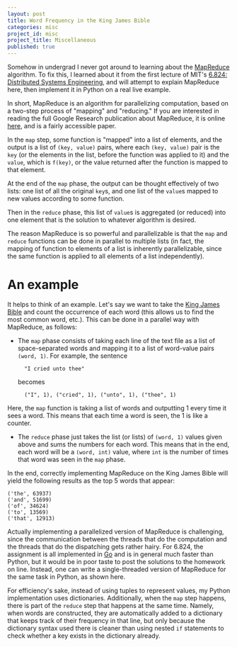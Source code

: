 ```yaml
---
layout: post
title: Word Frequency in the King James Bible
categories: misc
project_id: misc
project_title: Miscellaneous
published: true
---
```


Somehow in undergrad I never got around to learning about the [MapReduce](http://en.wikipedia.org/wiki/MapReduce) algorithm. To fix this, I learned about it from the first lecture of MIT's [6.824: Distributed Systems Engineering](http://nil.csail.mit.edu/6.824/2015/), and will attempt to explain MapReduce here, then implement it in Python on a real live example.

<!-- more --> 

In short, MapReduce is an algorithm for parallelizing computation, based on a two-step process of "mapping" and "reducing." If you are interested in reading the full Google Research publication about MapReduce, it is online [here](http://research.google.com/archive/mapreduce.html), and is a fairly accessible paper. 

In the `map` step, some function is "mapped" into a list of elements, and the output is a list of `(key, value)` pairs, where each `(key, value)` pair is the `key` (or the elements in the list, before the function was applied to it) and the `value`, which is `f(key)`, or the value returned after the function is mapped to that element.

At the end of the `map` phase, the output can be thought effectively of two lists: one list of all the original `key`s, and one list of the `value`s mapped to new values according to some function. 

Then in the `reduce` phase, this list of `value`s is aggregated (or reduced) into one element that is the solution to whatever algorithm is desired. 

The reason MapReduce is so powerful and parallelizable is that the `map` and `reduce` functions can be done in parallel to multiple lists (in fact, the mapping of function to elements of a list is inherently parallelizable, since the same function is applied to all elements of a list independently). 

# An example

It helps to think of an example. Let's say we want to take the [King James Bible](https://web.archive.org/web/20130530223318/http://patriot.net/~bmcgin/kjv12.txt) and count the occurrence of each word (this allows us to find the most common word, etc.). This can be done in a parallel way with MapReduce, as follows: 

* The `map` phase consists of taking each line of the text file as a list of space-separated words and mapping it to a list of word-value pairs `(word, 1)`. For example, the sentence 

		"I cried unto thee"

	becomes 
		
		("I", 1), ("cried", 1), ("unto", 1), ("thee", 1)

Here, the `map` function is taking a list of words and outputting 1 every time it sees a word. This means that each time a word is seen, the 1 is like a counter. 

* The `reduce` phase just takes the list (or lists) of `(word, 1)` values given above and sums the numbers for each word. This means that in the end, each word will be a `(word, int)` value, where `int` is the number of times that word was seen in the `map` phase. 

In the end, correctly implementing MapReduce on the King James Bible will yield the following results as the top 5 words that appear:

	('the', 63937)
	('and', 51699)
	('of', 34624)
	('to', 13569)
	('that', 12913)

Actually implementing a parallelized version of MapReduce is challenging, since the communication between the threads that do the computation and the threads that do the dispatching gets rather hairy. For 6.824, the assignment is all implemented in [Go](http://golang.org/) and is in general much faster than Python, but it would be in poor taste to post the solutions to the homework on line. Instead, one can write a single-threaded version of MapReduce for the same task in Python, as shown here. 

<script src="https://gist.github.com/mprat/99108d89c72ba3b85975.js"></script>

For efficiency's sake, instead of using tuples to represent values, my Python implementation uses dictionaries. Additionally, when the `map` step happens, there is part of the `reduce` step that happens at the same time. Namely, when words are constructed, they are automatically added to a dictionary that keeps track of their frequency in that line, but only because the dictionary syntax used there is cleaner than using nested `if` statements to check whether a key exists in the dictionary already.